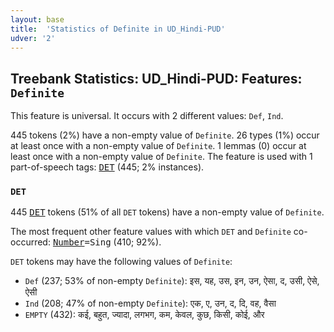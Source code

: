 ```yaml
---
layout: base
title:  'Statistics of Definite in UD_Hindi-PUD'
udver: '2'
---
```


## Treebank Statistics: UD_Hindi-PUD: Features: `Definite`

This feature is universal.
It occurs with 2 different values: `Def`, `Ind`.

445 tokens (2%) have a non-empty value of `Definite`.
26 types (1%) occur at least once with a non-empty value of `Definite`.
1 lemmas (0) occur at least once with a non-empty value of `Definite`.
The feature is used with 1 part-of-speech tags: <tt><a href="hi_pud-pos-DET.html">DET</a></tt> (445; 2% instances).

### `DET`

445 <tt><a href="hi_pud-pos-DET.html">DET</a></tt> tokens (51% of all `DET` tokens) have a non-empty value of `Definite`.

The most frequent other feature values with which `DET` and `Definite` co-occurred: <tt><a href="hi_pud-feat-Number.html">Number</a></tt><tt>=Sing</tt> (410; 92%).

`DET` tokens may have the following values of `Definite`:

* `Def` (237; 53% of non-empty `Definite`): इस, यह, उस, इन, उन, ऐसा, द, उसी, ऐसे, ऐसी
* `Ind` (208; 47% of non-empty `Definite`): एक, ए, उन, द, दि, वह, वैसा
* `EMPTY` (432): कई, बहुत, ज्यादा, लगभग, कम, केवल, कुछ, किसी, कोई, और

